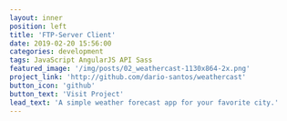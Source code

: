 ```yaml
---
layout: inner
position: left
title: 'FTP-Server Client'
date: 2019-02-20 15:56:00
categories: development
tags: JavaScript AngularJS API Sass
featured_image: '/img/posts/02_weathercast-1130x864-2x.png'
project_link: 'http://github.com/dario-santos/weathercast'
button_icon: 'github'
button_text: 'Visit Project'
lead_text: 'A simple weather forecast app for your favorite city.'
---
```

